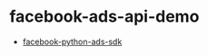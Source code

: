 # facebook-ads-api-demo

* [facebook-python-ads-sdk](https://github.com/facebook/facebook-python-ads-sdk)
